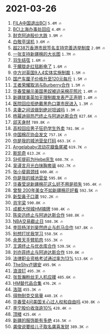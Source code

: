 # 2021-03-26

1. [FILA中国退出BCI](https://s.weibo.com/weibo?q=%23FILA%E4%B8%AD%E5%9B%BD%E9%80%80%E5%87%BABCI%23&Refer=top) `5.4M 🔥`
1. [BCI上海办事处回应](https://s.weibo.com/weibo?q=%23BCI%E4%B8%8A%E6%B5%B7%E5%8A%9E%E4%BA%8B%E5%A4%84%E5%9B%9E%E5%BA%94%23&Refer=top) `4.4M 🔥`
1. [耐克阿迪股价大跌](https://s.weibo.com/weibo?q=%23%E8%80%90%E5%85%8B%E9%98%BF%E8%BF%AA%E8%82%A1%E4%BB%B7%E5%A4%A7%E8%B7%8C%23&Refer=top) `3.9M 🔥`
1. [白敬亭误机](https://s.weibo.com/weibo?q=%23%E7%99%BD%E6%95%AC%E4%BA%AD%E8%AF%AF%E6%9C%BA%23&Refer=top) `3.6M 🔥`
1. [超238万香港市民签名支持完善选举制度](https://s.weibo.com/weibo?q=%23%E8%B6%85238%E4%B8%87%E9%A6%99%E6%B8%AF%E5%B8%82%E6%B0%91%E7%AD%BE%E5%90%8D%E6%94%AF%E6%8C%81%E5%AE%8C%E5%96%84%E9%80%89%E4%B8%BE%E5%88%B6%E5%BA%A6%23&Refer=top) `2.0M 🔥`
1. [一张支持新疆棉的大长图](https://s.weibo.com/weibo?q=%23%E4%B8%80%E5%BC%A0%E6%94%AF%E6%8C%81%E6%96%B0%E7%96%86%E6%A3%89%E7%9A%84%E5%A4%A7%E9%95%BF%E5%9B%BE%23&Refer=top) `1.7M 🔥`
1. [羽生结弦](https://s.weibo.com/weibo?q=%E7%BE%BD%E7%94%9F%E7%BB%93%E5%BC%A6&Refer=top) `1.6M 🔥`
1. [于朦胧走红毯断电了](https://s.weibo.com/weibo?q=%E4%BA%8E%E6%9C%A6%E8%83%A7%E8%B5%B0%E7%BA%A2%E6%AF%AF%E6%96%AD%E7%94%B5%E4%BA%86&Refer=top) `1.6M 🔥`
1. [中方对英国9人4实体实施制裁](https://s.weibo.com/weibo?q=%E4%B8%AD%E6%96%B9%E5%AF%B9%E8%8B%B1%E5%9B%BD9%E4%BA%BA4%E5%AE%9E%E4%BD%93%E5%AE%9E%E6%96%BD%E5%88%B6%E8%A3%81&Refer=top) `1.5M 🔥`
1. [国产车厘子价格升至120元每斤](https://s.weibo.com/weibo?q=%23%E5%9B%BD%E4%BA%A7%E8%BD%A6%E5%8E%98%E5%AD%90%E4%BB%B7%E6%A0%BC%E5%8D%87%E8%87%B3120%E5%85%83%E6%AF%8F%E6%96%A4%23&Refer=top) `1.5M 🔥`
1. [王者荣耀取消与Burberry合作](https://s.weibo.com/weibo?q=%23%E7%8E%8B%E8%80%85%E8%8D%A3%E8%80%80%E5%8F%96%E6%B6%88%E4%B8%8EBurberry%E5%90%88%E4%BD%9C%23&Refer=top) `1.5M 🔥`
1. [华春莹展示美国黑奴被迫采棉花照片](https://s.weibo.com/weibo?q=%23%E5%8D%8E%E6%98%A5%E8%8E%B9%E5%B1%95%E7%A4%BA%E7%BE%8E%E5%9B%BD%E9%BB%91%E5%A5%B4%E8%A2%AB%E8%BF%AB%E9%87%87%E6%A3%89%E8%8A%B1%E7%85%A7%E7%89%87%23&Refer=top) `1.4M 🔥`
1. [新疆就美英加无理制裁发表严正声明](https://s.weibo.com/weibo?q=%23%E6%96%B0%E7%96%86%E5%B0%B1%E7%BE%8E%E8%8B%B1%E5%8A%A0%E6%97%A0%E7%90%86%E5%88%B6%E8%A3%81%E5%8F%91%E8%A1%A8%E4%B8%A5%E6%AD%A3%E5%A3%B0%E6%98%8E%23&Refer=top) `1.4M 🔥`
1. [医院回应拒绝戴黑色口罩市民进入](https://s.weibo.com/weibo?q=%E5%8C%BB%E9%99%A2%E5%9B%9E%E5%BA%94%E6%8B%92%E7%BB%9D%E6%88%B4%E9%BB%91%E8%89%B2%E5%8F%A3%E7%BD%A9%E5%B8%82%E6%B0%91%E8%BF%9B%E5%85%A5&Refer=top) `1.3M 🔥`
1. [夫妻之间该做到绝对坦诚吗](https://s.weibo.com/weibo?q=%23%E5%A4%AB%E5%A6%BB%E4%B9%8B%E9%97%B4%E8%AF%A5%E5%81%9A%E5%88%B0%E7%BB%9D%E5%AF%B9%E5%9D%A6%E8%AF%9A%E5%90%97%23&Refer=top) `1.3M 🔥`
1. [杨幂迪丽热巴终止与阿迪达斯合作](https://s.weibo.com/weibo?q=%23%E6%9D%A8%E5%B9%82%E8%BF%AA%E4%B8%BD%E7%83%AD%E5%B7%B4%E7%BB%88%E6%AD%A2%E4%B8%8E%E9%98%BF%E8%BF%AA%E8%BE%BE%E6%96%AF%E5%90%88%E4%BD%9C%23&Refer=top) `827.6K 🔥`
1. [邱天身材](https://s.weibo.com/weibo?q=%E9%82%B1%E5%A4%A9%E8%BA%AB%E6%9D%90&Refer=top) `789.8K 🔥`
1. [高校回应男子狂扔学生外卖](https://s.weibo.com/weibo?q=%E9%AB%98%E6%A0%A1%E5%9B%9E%E5%BA%94%E7%94%B7%E5%AD%90%E7%8B%82%E6%89%94%E5%AD%A6%E7%94%9F%E5%A4%96%E5%8D%96&Refer=top) `781.9K 🔥`
1. [中国棉花协会发文](https://s.weibo.com/weibo?q=%23%E4%B8%AD%E5%9B%BD%E6%A3%89%E8%8A%B1%E5%8D%8F%E4%BC%9A%E5%8F%91%E6%96%87%23&Refer=top) `757.1K 🔥`
1. [你是我的城池营垒打码](https://s.weibo.com/weibo?q=%E4%BD%A0%E6%98%AF%E6%88%91%E7%9A%84%E5%9F%8E%E6%B1%A0%E8%90%A5%E5%9E%92%E6%89%93%E7%A0%81&Refer=top) `663.1K 🔥`
1. [Angelababy流动花瓣鱼尾裙](https://s.weibo.com/weibo?q=Angelababy%E6%B5%81%E5%8A%A8%E8%8A%B1%E7%93%A3%E9%B1%BC%E5%B0%BE%E8%A3%99&Refer=top) `619.7K 🔥`
1. [斯凯奇](https://s.weibo.com/weibo?q=%E6%96%AF%E5%87%AF%E5%A5%87&Refer=top) `613.2K 🔥`
1. [SHE提前为Hebe庆生](https://s.weibo.com/weibo?q=%23SHE%E6%8F%90%E5%89%8D%E4%B8%BAHebe%E5%BA%86%E7%94%9F%23&Refer=top) `608.7K 🔥`
1. [吴谨言月光白抹胸套装](https://s.weibo.com/weibo?q=%E5%90%B4%E8%B0%A8%E8%A8%80%E6%9C%88%E5%85%89%E7%99%BD%E6%8A%B9%E8%83%B8%E5%A5%97%E8%A3%85&Refer=top) `602.7K 🔥`
1. [张小斐肩颈线](https://s.weibo.com/weibo?q=%E5%BC%A0%E5%B0%8F%E6%96%90%E8%82%A9%E9%A2%88%E7%BA%BF&Refer=top) `600.4K 🔥`
1. [你是我的城池营垒](https://s.weibo.com/weibo?q=%E4%BD%A0%E6%98%AF%E6%88%91%E7%9A%84%E5%9F%8E%E6%B1%A0%E8%90%A5%E5%9E%92&Refer=top) `595.8K 🔥`
1. [华春莹说新疆棉花这么好不用是损失](https://s.weibo.com/weibo?q=%23%E5%8D%8E%E6%98%A5%E8%8E%B9%E8%AF%B4%E6%96%B0%E7%96%86%E6%A3%89%E8%8A%B1%E8%BF%99%E4%B9%88%E5%A5%BD%E4%B8%8D%E7%94%A8%E6%98%AF%E6%8D%9F%E5%A4%B1%23&Refer=top) `595.4K 🔥`
1. [曾黎 200年美女不如新疆棉花好看](https://s.weibo.com/weibo?q=%E6%9B%BE%E9%BB%8E%20200%E5%B9%B4%E7%BE%8E%E5%A5%B3%E4%B8%8D%E5%A6%82%E6%96%B0%E7%96%86%E6%A3%89%E8%8A%B1%E5%A5%BD%E7%9C%8B&Refer=top) `592.5K 🔥`
1. [新型鼻子口罩](https://s.weibo.com/weibo?q=%E6%96%B0%E5%9E%8B%E9%BC%BB%E5%AD%90%E5%8F%A3%E7%BD%A9&Refer=top) `592.2K 🔥`
1. [肖宇梁](https://s.weibo.com/weibo?q=%E8%82%96%E5%AE%87%E6%A2%81&Refer=top) `590.8K 🔥`
1. [成都大悦城HM摘牌](https://s.weibo.com/weibo?q=%23%E6%88%90%E9%83%BD%E5%A4%A7%E6%82%A6%E5%9F%8EHM%E6%91%98%E7%89%8C%23&Refer=top) `590.4K 🔥`
1. [陈奕迅终止与阿迪达斯合作](https://s.weibo.com/weibo?q=%23%E9%99%88%E5%A5%95%E8%BF%85%E7%BB%88%E6%AD%A2%E4%B8%8E%E9%98%BF%E8%BF%AA%E8%BE%BE%E6%96%AF%E5%90%88%E4%BD%9C%23&Refer=top) `588.8K 🔥`
1. [NBA交易截止日](https://s.weibo.com/weibo?q=%23NBA%E4%BA%A4%E6%98%93%E6%88%AA%E6%AD%A2%E6%97%A5%23&Refer=top) `588.3K 🔥`
1. [李现杨洋刘昊然终止与彪马合作](https://s.weibo.com/weibo?q=%23%E6%9D%8E%E7%8E%B0%E6%9D%A8%E6%B4%8B%E5%88%98%E6%98%8A%E7%84%B6%E7%BB%88%E6%AD%A2%E4%B8%8E%E5%BD%AA%E9%A9%AC%E5%90%88%E4%BD%9C%23&Refer=top) `587.8K 🔥`
1. [别想打扰我学习](https://s.weibo.com/weibo?q=%E5%88%AB%E6%83%B3%E6%89%93%E6%89%B0%E6%88%91%E5%AD%A6%E4%B9%A0&Refer=top) `558.5K 🔥`
1. [余景天手臂肌肉](https://s.weibo.com/weibo?q=%23%E4%BD%99%E6%99%AF%E5%A4%A9%E6%89%8B%E8%87%82%E8%82%8C%E8%82%89%23&Refer=top) `555.3K 🔥`
1. [王源终止与优衣库合作](https://s.weibo.com/weibo?q=%23%E7%8E%8B%E6%BA%90%E7%BB%88%E6%AD%A2%E4%B8%8E%E4%BC%98%E8%A1%A3%E5%BA%93%E5%90%88%E4%BD%9C%23&Refer=top) `539.5K 🔥`
1. [刘亦菲终止与阿迪达斯合作](https://s.weibo.com/weibo?q=%23%E5%88%98%E4%BA%A6%E8%8F%B2%E7%BB%88%E6%AD%A2%E4%B8%8E%E9%98%BF%E8%BF%AA%E8%BE%BE%E6%96%AF%E5%90%88%E4%BD%9C%23&Refer=top) `539.0K 🔥`
1. [法律职业资格考试通过率为13%](https://s.weibo.com/weibo?q=%23%E6%B3%95%E5%BE%8B%E8%81%8C%E4%B8%9A%E8%B5%84%E6%A0%BC%E8%80%83%E8%AF%95%E9%80%9A%E8%BF%87%E7%8E%87%E4%B8%BA13%25%23&Refer=top) `513.6K 🔥`
1. [TheShy卢锡安](https://s.weibo.com/weibo?q=%23TheShy%E5%8D%A2%E9%94%A1%E5%AE%89%23&Refer=top) `495.9K 🔥`
1. [浪浪钉](https://s.weibo.com/weibo?q=%E6%B5%AA%E6%B5%AA%E9%92%89&Refer=top) `495.3K 🔥`
1. [张哲瀚粉丝无人机应援](https://s.weibo.com/weibo?q=%23%E5%BC%A0%E5%93%B2%E7%80%9A%E7%B2%89%E4%B8%9D%E6%97%A0%E4%BA%BA%E6%9C%BA%E5%BA%94%E6%8F%B4%23&Refer=top) `485.6K 🔥`
1. [HM替代品合集](https://s.weibo.com/weibo?q=%23HM%E6%9B%BF%E4%BB%A3%E5%93%81%E5%90%88%E9%9B%86%23&Refer=top) `476.2K 🔥`
1. [洛瑞](https://s.weibo.com/weibo?q=%E6%B4%9B%E7%91%9E&Refer=top) `455.3K 🔥`
1. [得物耐克交易量](https://s.weibo.com/weibo?q=%23%E5%BE%97%E7%89%A9%E8%80%90%E5%85%8B%E4%BA%A4%E6%98%93%E9%87%8F%23&Refer=top) `440.1K 🔥`
1. [华春莹4问美国关心过人权和自由吗](https://s.weibo.com/weibo?q=%23%E5%8D%8E%E6%98%A5%E8%8E%B94%E9%97%AE%E7%BE%8E%E5%9B%BD%E5%85%B3%E5%BF%83%E8%BF%87%E4%BA%BA%E6%9D%83%E5%92%8C%E8%87%AA%E7%94%B1%E5%90%97%23&Refer=top) `430.8K 🔥`
1. [李宁股价收涨逾10%](https://s.weibo.com/weibo?q=%23%E6%9D%8E%E5%AE%81%E8%82%A1%E4%BB%B7%E6%94%B6%E6%B6%A8%E9%80%BE10%25%23&Refer=top) `428.4K 🔥`
1. [顶楼](https://s.weibo.com/weibo?q=%E9%A1%B6%E6%A5%BC&Refer=top) `425.4K 🔥`
1. [新疆的服饰能有多绝](https://s.weibo.com/weibo?q=%23%E6%96%B0%E7%96%86%E7%9A%84%E6%9C%8D%E9%A5%B0%E8%83%BD%E6%9C%89%E5%A4%9A%E7%BB%9D%23&Refer=top) `416.5K 🔥`
1. [龚俊说要给儿子取名龚喜发财](https://s.weibo.com/weibo?q=%23%E9%BE%9A%E4%BF%8A%E8%AF%B4%E8%A6%81%E7%BB%99%E5%84%BF%E5%AD%90%E5%8F%96%E5%90%8D%E9%BE%9A%E5%96%9C%E5%8F%91%E8%B4%A2%23&Refer=top) `389.3K 🔥`
